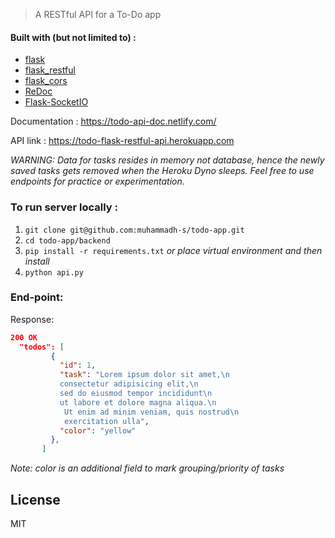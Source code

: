 
> A RESTful API for a To-Do app 

#### Built with (but not limited to) :
  * [flask](https://github.com/pallets/flask)
  * [flask_restful](https://github.com/flask-restful/flask-restful)
  * [flask_cors](https://github.com/corydolphin/flask-cors)
  * [ReDoc](https://github.com/Rebilly/ReDoc)
  * [Flask-SocketIO](https://github.com/miguelgrinberg/Flask-SocketIO)

Documentation : <https://todo-api-doc.netlify.com/>

API link : <https://todo-flask-restful-api.herokuapp.com>

_WARNING: Data for tasks resides in memory not database, hence the newly saved tasks gets removed when the Heroku Dyno sleeps. Feel free to use endpoints for practice or experimentation._

### To run server locally :

1. `git clone git@github.com:muhammadh-s/todo-app.git`
2. `cd todo-app/backend`
3. `pip install -r requirements.txt` _or place virtual environment and then install_
4. `python api.py`


### End-point:

Response:
```JSON
200 OK
  "todos": [
         {
           "id": 1,
           "task": "Lorem ipsum dolor sit amet,\n    
           consectetur adipisicing elit,\n    
           sed do eiusmod tempor incididunt\n    
           ut labore et dolore magna aliqua.\n   
            Ut enim ad minim veniam, quis nostrud\n    
            exercitation ulla",
           "color": "yellow"
         },
       ]
```
_Note: color is an additional field to mark grouping/priority of tasks_


## License
MIT

